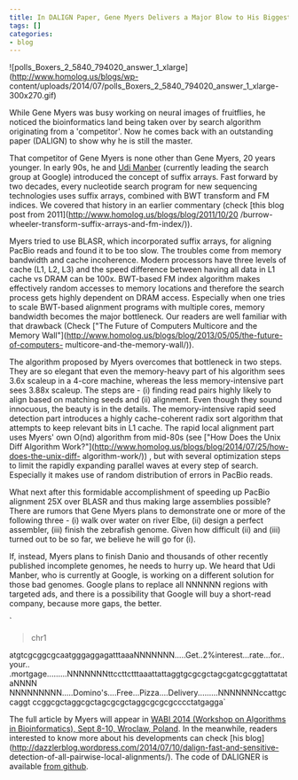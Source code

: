 ```yaml
---
title: In DALIGN Paper, Gene Myers Delivers a Major Blow to His Biggest Competitor
tags: []
categories:
- blog
---
```

![polls_Boxers_2_5840_794020_answer_1_xlarge](http://www.homolog.us/blogs/wp-
content/uploads/2014/07/polls_Boxers_2_5840_794020_answer_1_xlarge-
300x270.gif)
<!--more-->

While Gene Myers was busy working on neural images of fruitflies, he noticed
the bioinformatics land being taken over by search algorithm originating from
a 'competitor'. Now he comes back with an outstanding paper (DALIGN) to show
why he is still the master.

That competitor of Gene Myers is none other than Gene Myers, 20 years younger.
In early 90s, he and [Udi Manber](https://en.wikipedia.org/wiki/Udi_Manber)
(currently leading the search group at Google) introduced the concept of
suffix arrays. Fast forward by two decades, every nucleotide search program
for new sequencing technologies uses suffix arrays, combined with BWT
transform and FM indices. We covered that history in an earlier commentary
(check [this blog post from 2011](http://www.homolog.us/blogs/blog/2011/10/20
/burrow-wheeler-transform-suffix-arrays-and-fm-index/)).

Myers tried to use BLASR, which incorporated suffix arrays, for aligning
PacBio reads and found it to be too slow. The troubles come from memory
bandwidth and cache incoherence. Modern processors have three levels of cache
(L1, L2, L3) and the speed difference between having all data in L1 cache vs
DRAM can be 100x. BWT-based FM index algorithm makes effectively random
accesses to memory locations and therefore the search process gets highly
dependent on DRAM access. Especially when one tries to scale BWT-based
alignment programs with multiple cores, memory bandwidth becomes the major
bottleneck. Our readers are well familiar with that drawback (Check ["The
Future of Computers Multicore and the Memory
Wall"](http://www.homolog.us/blogs/blog/2013/05/05/the-future-of-computers-
multicore-and-the-memory-wall/)).

The algorithm proposed by Myers overcomes that bottleneck in two steps. They
are so elegant that even the memory-heavy part of his algorithm sees 3.6x
scaleup in a 4-core machine, whereas the less memory-intensive part sees 3.88x
scaleup. The steps are - (i) finding read pairs highly likely to align based
on matching seeds and (ii) alignment. Even though they sound innocuous, the
beauty is in the details. The memory-intensive rapid seed detection part
introduces a highly cache-coherent radix sort algorithm that attempts to keep
relevant bits in L1 cache. The rapid local alignment part uses Myers' own
O(nd) algorithm from mid-80s (see ["How Does the Unix Diff Algorithm
Work?"](http://www.homolog.us/blogs/blog/2014/07/25/how-does-the-unix-diff-
algorithm-work/)) , but with several optimization steps to limit the rapidly
expanding parallel waves at every step of search. Especially it makes use of
random distribution of errors in PacBio reads.

What next after this formidable accomplishment of speeding up PacBio alignment
25X over BLASR and thus making large assemblies possible? There are rumors
that Gene Myers plans to demonstrate one or more of the following three - (i)
walk over water on river Elbe, (ii) design a perfect assembler, (iii) finish
the zebrafish genome. Given how difficult (ii) and (iii) turned out to be so
far, we believe he will go for (i).

If, instead, Myers plans to finish Danio and thousands of other recently
published incomplete genomes, he needs to hurry up. We heard that Udi Manber,
who is currently at Google, is working on a different solution for those bad
genomes. Google plans to replace all NNNNNN regions with targeted ads, and
there is a possibility that Google will buy a short-read company, because more
gaps, the better.

`

>chr1

atgtcgcggcgcaatgggaggagatttaaaNNNNNNN.....Get..2%interest...rate...for..your..
.mortgage.........NNNNNNNttccttctttaaattattaggtgcgcgctagcgatcgcggtattatataNNNN
NNNNNNNNN.....Domino's....Free...Pizza....Delivery.........NNNNNNNccattgccaggt
ccggcgctaggcgctagcgcgctaggcgcgcgcccctatgagga`

The full article by Myers will appear in [WABI 2014 (Workshop on Algorithms in
Bioinformatics), Sept 8-10, Wroclaw,
Poland](http://algo2014.ii.uni.wroc.pl/wabi/). In the meanwhile, readers
interested to know more about his developments can check [his
blog](http://dazzlerblog.wordpress.com/2014/07/10/dalign-fast-and-sensitive-
detection-of-all-pairwise-local-alignments/). The code of DALIGNER is
available [from github](https://github.com/thegenemyers/DALIGNER).

